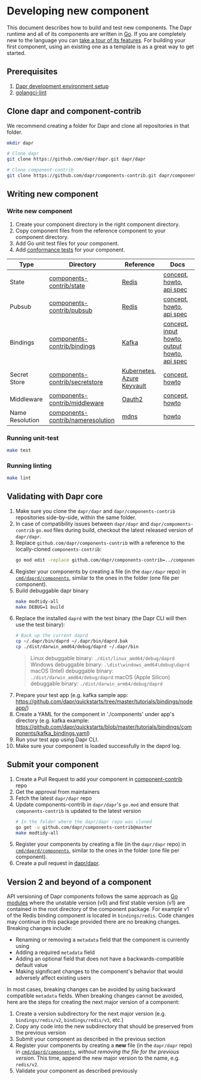 # Developing new component

This document describes how to build and test new components. The Dapr runtime and all of its components are written in [Go](https://golang.org/). If you are completely new to the language you can [take a tour of its features](https://tour.golang.org/). For building your first component, using an existing one as a template is as a great way to get started.

## Prerequisites

1. [Dapr development environment setup](https://github.com/dapr/dapr/blob/master/docs/development/setup-dapr-development-env.md)
2. [golangci-lint](https://golangci-lint.run/usage/install/#local-installation)

## Clone dapr and component-contrib

We recommend creating a folder for Dapr and clone all repositories in that folder.

```bash
mkdir dapr

# Clone dapr
git clone https://github.com/dapr/dapr.git dapr/dapr

# Clone component-contrib
git clone https://github.com/dapr/components-contrib.git dapr/components-contrib

```

## Writing new component

### Write new component

1. Create your component directory in the right component directory.
2. Copy component files from the reference component to your component directory.
3. Add Go unit test files for your component.
4. Add [conformance tests](/tests/conformance/README.md) for your component.

| Type | Directory | Reference | Docs |
|------|-----------|--------------------------|------|
| State | [components-contrib/state](https://github.com/dapr/components-contrib/tree/master/state) | [Redis](https://github.com/dapr/components-contrib/tree/master/state/redis) | [concept](https://docs.dapr.io/developing-applications/building-blocks/state-management/state-management-overview/), [howto](https://docs.dapr.io/developing-applications/building-blocks/state-management/howto-get-save-state/), [api spec](https://docs.dapr.io/reference/api/state_api/) |
| Pubsub | [components-contrib/pubsub](https://github.com/dapr/components-contrib/tree/master/pubsub) | [Redis](https://github.com/dapr/components-contrib/tree/master/pubsub/redis) | [concept](https://docs.dapr.io/developing-applications/building-blocks/pubsub/pubsub-overview/), [howto](https://docs.dapr.io/developing-applications/building-blocks/pubsub/howto-publish-subscribe/), [api spec](https://docs.dapr.io/reference/api/pubsub_api/) |
| Bindings | [components-contrib/bindings](https://github.com/dapr/components-contrib/tree/master/bindings) | [Kafka](https://github.com/dapr/components-contrib/tree/master/bindings/kafka) | [concept](https://docs.dapr.io/developing-applications/building-blocks/bindings/bindings-overview/), [input howto](https://docs.dapr.io/developing-applications/building-blocks/bindings/howto-triggers/), [output howto](https://docs.dapr.io/developing-applications/building-blocks/bindings/howto-bindings/), [api spec](https://docs.dapr.io/reference/api/bindings_api/) |
| Secret Store | [components-contrib/secretstore](https://github.com/dapr/components-contrib/tree/master/secretstores) | [Kubernetes](https://github.com/dapr/components-contrib/tree/master/secretstores/kubernetes), [Azure Keyvault](https://github.com/dapr/components-contrib/tree/master/secretstores/azure/keyvault) | [concept](https://docs.dapr.io/developing-applications/building-blocks/secrets/secrets-overview/), [howto](https://docs.dapr.io/developing-applications/building-blocks/secrets/howto-secrets/)|
| Middleware | [components-contrib/middleware](https://github.com/dapr/components-contrib/tree/master/middleware) | [Oauth2](https://github.com/dapr/components-contrib/blob/master/middleware/http/oauth2/oauth2_middleware.go) | [concept](https://docs.dapr.io/concepts/middleware-concept/), [howto](https://docs.dapr.io/operations/security/oauth/) |
| Name Resolution | [components-contrib/nameresolution](https://github.com/dapr/components-contrib/tree/master/nameresolution) | [mdns](https://github.com/dapr/components-contrib/blob/master/nameresolution/mdns/mdns.go) | [howto](https://docs.dapr.io/developing-applications/building-blocks/service-invocation/howto-invoke-discover-services/) |

### Running unit-test

```bash
make test
```

### Running linting

```bash
make lint
```

## Validating with Dapr core

1. Make sure you clone the `dapr/dapr` and `dapr/components-contrib` repositories side-by-side, within the same folder.
1. In case of compatibility issues between `dapr/dapr` and `dapr/compoments-contrib` `go.mod` files during build, checkout the latest released version of `dapr/dapr`.
1. Replace `github.com/dapr/components-contrib` with a reference to the locally-cloned `components-contrib`:
   ```bash
   go mod edit -replace github.com/dapr/components-contrib=../components-contrib
   ```
1. Register your components by creating a file (in the `dapr/dapr` repo) in [`cmd/daprd/components`](https://github.com/dapr/dapr/tree/master/cmd/daprd/components), similar to the ones in the folder (one file per component).
1. Build debuggable dapr binary
   ```bash
   make modtidy-all
   make DEBUG=1 build
   ```
1. Replace the installed `daprd` with the test binary (the Dapr CLI will then use the test binary):
   ```bash
   # Back up the current daprd
   cp ~/.dapr/bin/daprd ~/.dapr/bin/daprd.bak
   cp ./dist/darwin_amd64/debug/daprd ~/.dapr/bin
   ```
   > Linux debuggable binary: `./dist/linux_amd64/debug/daprd`
   > Windows debuggable binary: `.\dist\windows_amd64\debug\daprd`
   > macOS (Intel) debuggable binary: `./dist/darwin_amd64/debug/daprd`
   > macOS (Apple Silicon) debuggable binary: `./dist/darwin_arm64/debug/daprd`
1. Prepare your test app (e.g. kafka sample app: https://github.com/dapr/quickstarts/tree/master/tutorials/bindings/nodeapp/)
1. Create a YAML for the component in './components' under app's directory (e.g. kafka example: https://github.com/dapr/quickstarts/blob/master/tutorials/bindings/components/kafka_bindings.yaml)
1. Run your test app using Dapr CLI.
1. Make sure your component is loaded successfully in the daprd log.

## Submit your component

1. Create a Pull Request to add your component in [component-contrib](https://github.com/dapr/components-contrib/pulls) repo
1. Get the approval from maintainers
1. Fetch the latest `dapr/dapr` repo
1. Update components-contrib in `dapr/dapr`'s `go.mod` and ensure that `components-contrib` is updated to the latest version
   ```bash
   # In the folder where the dapr/dapr repo was cloned
   go get -u github.com/dapr/components-contrib@master
   make modtidy-all
   ```
1. Register your components by creating a file (in the `dapr/dapr` repo) in [`cmd/daprd/components`](https://github.com/dapr/dapr/tree/master/cmd/daprd/components), similar to the ones in the folder (one file per component).
1. Create a pull request in [dapr/dapr](https://github.com/dapr/dapr/pulls).

## Version 2 and beyond of a component

API versioning of Dapr components follows the same approach as [Go modules](https://blog.golang.org/v2-go-modules) where the unstable version (v0) and first stable version (v1) are contained in the root directory of the component package.  For example v1 of the Redis binding component is located in `bindings/redis`. Code changes may continue in this package provided there are no breaking changes. Breaking changes include:

* Renaming or removing a `metadata` field that the component is currently using
* Adding a required `metadata` field
* Adding an optional field that does not have a backwards-compatible default value
* Making significant changes to the component's behavior that would adversely affect existing users

In most cases, breaking changes can be avoided by using backward compatible `metadata` fields. When breaking changes cannot be avoided, here are the steps for creating the next major version of a component:

1. Create a version subdirectory for the next major version (e.g. `bindings/redis/v2`, `bindings/redis/v3`, etc.)
1. Copy any code into the new subdirectory that should be preserved from the previous version
1. Submit your component as described in the previous section
1. Register your components by creating a **new** file (in the `dapr/dapr` repo) in [`cmd/daprd/components`](https://github.com/dapr/dapr/tree/master/cmd/daprd/components), *without removing the file for the previous version*. This time, append the new major version to the name, e.g. `redis/v2`.
1. Validate your component as described previously
